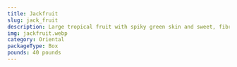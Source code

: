 ```yaml
---
title: Jackfruit
slug: jack_fruit
description: Large tropical fruit with spiky green skin and sweet, fibrous flesh. Ripe, used in desserts; unripe, a meat substitute (think "vegan pulled pork"). High in fiber, vitamins C/B, and gluten-free. A sustainable crop native to Asia, now popular globally.
img: jackfruit.webp
category: Oriental
packageType: Box
pounds: 40 pounds
---
```

